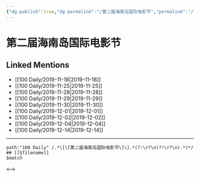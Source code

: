 ```yaml
---
{"dg-publish":true,"dg-permalink":"/第二届海南岛国际电影节","permalink":"/第二届海南岛国际电影节/","created":"2023-03-30T18:22:47.077+08:00","updated":"2023-03-30T18:22:47.597+08:00"}
---
```


# 第二届海南岛国际电影节

## Linked Mentions
- [[100 Daily/2019-11-18\|2019-11-18]]
- [[100 Daily/2019-11-25\|2019-11-25]]
- [[100 Daily/2019-11-28\|2019-11-28]]
- [[100 Daily/2019-11-29\|2019-11-29]]
- [[100 Daily/2019-11-30\|2019-11-30]]
- [[100 Daily/2019-12-01\|2019-12-01]]
- [[100 Daily/2019-12-02\|2019-12-02]]
- [[100 Daily/2019-12-04\|2019-12-04]]
- [[100 Daily/2019-12-14\|2019-12-14]]


---

```expander
path:"100 Daily" /.*\[\[第二届海南岛国际电影节\]\].*(?:\r?\n(?!\r?\n).*)*/
## [[$filename]]
$match
```

<-->